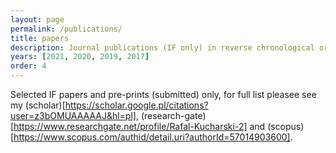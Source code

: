 ```yaml
---
layout: page
permalink: /publications/
title: papers
description: Journal publications (IF only) in reverse chronological order starting with pre-prints.
years: [2021, 2020, 2019, 2017]
order: 4
---
```


Selected IF papers and pre-prints (submitted) only, for full list pleasee see my (scholar)[https://scholar.google.pl/citations?user=z3bOMUAAAAAJ&hl=pl], (research-gate)[https://www.researchgate.net/profile/Rafal-Kucharski-2] and (scopus)[https://www.scopus.com/authid/detail.uri?authorId=57014903600].


